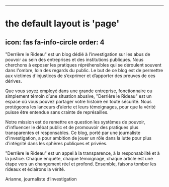 
---
# the default layout is 'page'
icon: fas fa-info-circle
order: 4
---

"Derrière le Rideau" est un blog dédié à l’investigation sur les abus de pouvoir au sein des entreprises et des institutions publiques. Nous cherchons à exposer les pratiques répréhensibles qui se déroulent souvent dans l'ombre, loin des regards du public. Le but de ce blog est de permettre aux victimes d'injustices de s’exprimer et d’apporter des preuves de ces dérives.

Que vous soyez employé dans une grande entreprise, fonctionnaire ou simplement témoin d’une situation abusive, "Derrière le Rideau" est un espace où vous pouvez partager votre histoire en toute sécurité. Nous protégeons les lanceurs d’alerte et leurs témoignages, pour que la vérité puisse être entendue sans crainte de représailles.

Notre mission est de remettre en question les systèmes de pouvoir, d'influencer le débat public et de promouvoir des pratiques plus transparentes et responsables. Ce blog, porté par une journaliste d'investigation, a pour ambition de jouer un rôle dans la lutte pour plus d'intégrité dans les sphères publiques et privées.

"Derrière le Rideau" est un appel à la transparence, à la responsabilité et à la justice. Chaque enquête, chaque témoignage, chaque article est une étape vers un changement réel et profond. Ensemble, faisons tomber les rideaux et éclairons la vérité.

Arianne, journaliste d’investigation


